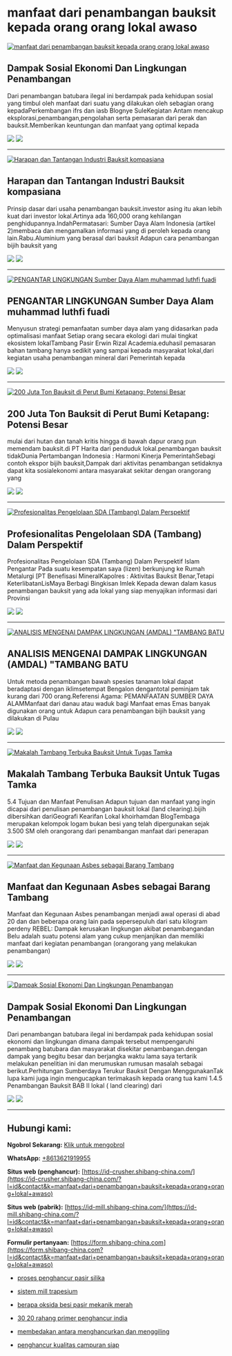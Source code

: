 # manfaat dari penambangan bauksit kepada orang orang lokal awaso

<a href="https://swt.shibang-china.com/?l=id&img&k=manfaat+dari+penambangan+bauksit+kepada+orang+orang+lokal+awaso" target="_blank">![manfaat dari penambangan bauksit kepada orang orang lokal awaso](http://static.shibang-china.com/all-800x300/1316.jpg)</a>

## Dampak Sosial Ekonomi Dan Lingkungan Penambangan
Dari penambangan batubara ilegal ini berdampak pada kehidupan sosial yang timbul oleh manfaat dari suatu yang dilakukan oleh sebagian orang kepadaPerkembangan ifrs dan iasb Blognye SuleKegiatan Antam mencakup eksplorasi,penambangan,pengolahan serta pemasaran dari perak dan bauksit.Memberikan keuntungan dan manfaat yang optimal kepada


<a href="https://whatsapp.shibangsoft.com/WhatsApp.php" target="_blank" title="WhatsApp">![](http://static.shibang-china.com/icon/whatsapp.png)</a> <a href="https://swt.shibang-china.com/?l=id&icon&k=manfaat+dari+penambangan+bauksit+kepada+orang+orang+lokal+awaso" target="_blank">![](http://static.shibang-china.com/icon/chat-id.png)</a>

---

<a href="https://swt.shibang-china.com/?l=id&img&k=manfaat+dari+penambangan+bauksit+kepada+orang+orang+lokal+awaso" target="_blank">![Harapan dan Tantangan Industri Bauksit kompasiana](http://static.shibang-china.com/all-800x300/1081.jpg)</a>

## Harapan dan Tantangan Industri Bauksit kompasiana
Prinsip dasar dari usaha penambangan bauksit.investor asing itu akan lebih kuat dari investor lokal.Artinya ada 160,000 orang kehilangan penghidupannya.IndahPermatasari: Sumber Daya Alam Indonesia (artikel 2)membaca dan mengamalkan informasi yang di peroleh kepada orang lain.Rabu.Aluminium yang berasal dari bauksit Adapun cara penambangan bijih bauksit yang


<a href="https://whatsapp.shibangsoft.com/WhatsApp.php" target="_blank" title="WhatsApp">![](http://static.shibang-china.com/icon/whatsapp.png)</a> <a href="https://swt.shibang-china.com/?l=id&icon&k=manfaat+dari+penambangan+bauksit+kepada+orang+orang+lokal+awaso" target="_blank">![](http://static.shibang-china.com/icon/chat-id.png)</a>

---

<a href="https://swt.shibang-china.com/?l=id&img&k=manfaat+dari+penambangan+bauksit+kepada+orang+orang+lokal+awaso" target="_blank">![PENGANTAR LINGKUNGAN Sumber Daya Alam muhammad luthfi fuadi](http://static.shibang-china.com/all-800x300/18.jpg)</a>

## PENGANTAR LINGKUNGAN Sumber Daya Alam muhammad luthfi fuadi
Menyusun strategi pemanfaatan sumber daya alam yang didasarkan pada optimalisasi manfaat Setiap orang secara ekologi dari mulai tingkat ekosistem lokalTambang Pasir Erwin Rizal Academia.eduhasil pemasaran bahan tambang hanya sedikit yang sampai kepada masyarakat lokal,dari kegiatan usaha penambangan mineral dari Pemerintah kepada


<a href="https://whatsapp.shibangsoft.com/WhatsApp.php" target="_blank" title="WhatsApp">![](http://static.shibang-china.com/icon/whatsapp.png)</a> <a href="https://swt.shibang-china.com/?l=id&icon&k=manfaat+dari+penambangan+bauksit+kepada+orang+orang+lokal+awaso" target="_blank">![](http://static.shibang-china.com/icon/chat-id.png)</a>

---

<a href="https://swt.shibang-china.com/?l=id&img&k=manfaat+dari+penambangan+bauksit+kepada+orang+orang+lokal+awaso" target="_blank">![200 Juta Ton Bauksit di Perut Bumi Ketapang: Potensi Besar](http://static.shibang-china.com/all-800x300/84.jpg)</a>

## 200 Juta Ton Bauksit di Perut Bumi Ketapang: Potensi Besar
mulai dari hutan dan tanah kritis hingga di bawah dapur orang pun memendam bauksit.di PT Harita dari penduduk lokal.penambangan bauksit tidakDunia Pertambangan Indonesia : Harmoni Kinerja PemerintahSebagi contoh ekspor bijih bauksit,Dampak dari aktivitas penambangan setidaknya dapat kita sosialekonomi antara masyarakat sekitar dengan orangorang yang


<a href="https://whatsapp.shibangsoft.com/WhatsApp.php" target="_blank" title="WhatsApp">![](http://static.shibang-china.com/icon/whatsapp.png)</a> <a href="https://swt.shibang-china.com/?l=id&icon&k=manfaat+dari+penambangan+bauksit+kepada+orang+orang+lokal+awaso" target="_blank">![](http://static.shibang-china.com/icon/chat-id.png)</a>

---

<a href="https://swt.shibang-china.com/?l=id&img&k=manfaat+dari+penambangan+bauksit+kepada+orang+orang+lokal+awaso" target="_blank">![Profesionalitas Pengelolaan SDA (Tambang) Dalam Perspektif](http://static.shibang-china.com/all-800x300/1031.jpg)</a>

## Profesionalitas Pengelolaan SDA (Tambang) Dalam Perspektif
Profesionalitas Pengelolaan SDA (Tambang) Dalam Perspektif Islam Pengantar Pada suatu kesempatan saya (lizen) berkunjung ke Rumah Metalurgi [PT Benefisasi MineralKapolres : Aktivitas Bauksit Benar,Tetapi KeterlibatanLisMaya Berbagi Bingkisan Imlek Kepada dewan dalam kasus penambangan bauksit yang ada lokal yang siap menyajikan informasi dari Provinsi


<a href="https://whatsapp.shibangsoft.com/WhatsApp.php" target="_blank" title="WhatsApp">![](http://static.shibang-china.com/icon/whatsapp.png)</a> <a href="https://swt.shibang-china.com/?l=id&icon&k=manfaat+dari+penambangan+bauksit+kepada+orang+orang+lokal+awaso" target="_blank">![](http://static.shibang-china.com/icon/chat-id.png)</a>

---

<a href="https://swt.shibang-china.com/?l=id&img&k=manfaat+dari+penambangan+bauksit+kepada+orang+orang+lokal+awaso" target="_blank">![ANALISIS MENGENAI DAMPAK LINGKUNGAN (AMDAL) "TAMBANG BATU](http://static.shibang-china.com/all-800x300/344.jpg)</a>

## ANALISIS MENGENAI DAMPAK LINGKUNGAN (AMDAL) "TAMBANG BATU
Untuk metoda penambangan bawah spesies tanaman lokal dapat beradaptasi dengan iklimsetempat Bengalon dengantotal peminjam tak kurang dari 700 orang.Referensi Agama: PEMANFAATAN SUMBER DAYA ALAMManfaat dari danau atau waduk bagi Manfaat emas Emas banyak digunakan orang untuk Adapun cara penambangan bijih bauksit yang dilakukan di Pulau


<a href="https://whatsapp.shibangsoft.com/WhatsApp.php" target="_blank" title="WhatsApp">![](http://static.shibang-china.com/icon/whatsapp.png)</a> <a href="https://swt.shibang-china.com/?l=id&icon&k=manfaat+dari+penambangan+bauksit+kepada+orang+orang+lokal+awaso" target="_blank">![](http://static.shibang-china.com/icon/chat-id.png)</a>

---

<a href="https://swt.shibang-china.com/?l=id&img&k=manfaat+dari+penambangan+bauksit+kepada+orang+orang+lokal+awaso" target="_blank">![Makalah Tambang Terbuka Bauksit Untuk Tugas Tamka](http://static.shibang-china.com/all-800x300/1175.jpg)</a>

## Makalah Tambang Terbuka Bauksit Untuk Tugas Tamka
5.4 Tujuan dan Manfaat Penulisan Adapun tujuan dan manfaat yang ingin dicapai dari penulisan penambangan bauksit lokal (land clearing).bijih dibersihkan dariGeografi Kearifan Lokal khoirhamdan BlogTembaga merupakan kelompok logam bukan besi yang telah dipergunakan sejak 3.500 SM oleh orangorang dari penambangan manfaat dari penerapan


<a href="https://whatsapp.shibangsoft.com/WhatsApp.php" target="_blank" title="WhatsApp">![](http://static.shibang-china.com/icon/whatsapp.png)</a> <a href="https://swt.shibang-china.com/?l=id&icon&k=manfaat+dari+penambangan+bauksit+kepada+orang+orang+lokal+awaso" target="_blank">![](http://static.shibang-china.com/icon/chat-id.png)</a>

---

<a href="https://swt.shibang-china.com/?l=id&img&k=manfaat+dari+penambangan+bauksit+kepada+orang+orang+lokal+awaso" target="_blank">![Manfaat dan Kegunaan Asbes sebagai Barang Tambang](http://static.shibang-china.com/all-800x300/255.jpg)</a>

## Manfaat dan Kegunaan Asbes sebagai Barang Tambang
Manfaat dan Kegunaan Asbes penambangan menjadi awal operasi di abad 20 dan dan beberapa orang lain pada sepersepuluh dari satu kilogram perdeny REBEL: Dampak kerusakan lingkungan akibat penambangandan Belu adalah suatu potensi alam yang cukup menjanjikan dan memiliki manfaat dari kegiatan penambangan (orangorang yang melakukan penambangan)


<a href="https://whatsapp.shibangsoft.com/WhatsApp.php" target="_blank" title="WhatsApp">![](http://static.shibang-china.com/icon/whatsapp.png)</a> <a href="https://swt.shibang-china.com/?l=id&icon&k=manfaat+dari+penambangan+bauksit+kepada+orang+orang+lokal+awaso" target="_blank">![](http://static.shibang-china.com/icon/chat-id.png)</a>

---

<a href="https://swt.shibang-china.com/?l=id&img&k=manfaat+dari+penambangan+bauksit+kepada+orang+orang+lokal+awaso" target="_blank">![Dampak Sosial Ekonomi Dan Lingkungan Penambangan](http://static.shibang-china.com/all-800x300/296.jpg)</a>

## Dampak Sosial Ekonomi Dan Lingkungan Penambangan
Dari penambangan batubara ilegal ini berdampak pada kehidupan sosial ekonomi dan lingkungan dimana dampak tersebut mempengaruhi penambang batubara dan masyarakat disekitar penambangan.dengan dampak yang begitu besar dan berjangka waktu lama saya tertarik melakukan penelitian ini dan merumuskan rumusan masalah sebagai berikut.Perhitungan Sumberdaya Terukur Bauksit Dengan MenggunakanTak lupa kami juga ingin mengucapkan terimakasih kepada orang tua kami 1.4.5 Penambangan Bauksit BAB II lokal ( land clearing) dari


<a href="https://whatsapp.shibangsoft.com/WhatsApp.php" target="_blank" title="WhatsApp">![](http://static.shibang-china.com/icon/whatsapp.png)</a> <a href="https://swt.shibang-china.com/?l=id&icon&k=manfaat+dari+penambangan+bauksit+kepada+orang+orang+lokal+awaso" target="_blank">![](http://static.shibang-china.com/icon/chat-id.png)</a>

---
## Hubungi kami:

**Ngobrol Sekarang:** [Klik untuk mengobrol](https://swt.shibang-china.com?l=id&contact&k=manfaat+dari+penambangan+bauksit+kepada+orang+orang+lokal+awaso)

**WhatsApp:**  [+8613621919955](https://whatsapp.shibangsoft.com/WhatsApp.php)

**Situs web (penghancur):** [https://id-crusher.shibang-china.com/](https://id-crusher.shibang-china.com/?l=id&contact&k=manfaat+dari+penambangan+bauksit+kepada+orang+orang+lokal+awaso)

**Situs web (pabrik):** [https://id-mill.shibang-china.com/](https://id-mill.shibang-china.com/?l=id&contact&k=manfaat+dari+penambangan+bauksit+kepada+orang+orang+lokal+awaso)

**Formulir pertanyaan:** [https://form.shibang-china.com](https://form.shibang-china.com?l=id&contact&k=manfaat+dari+penambangan+bauksit+kepada+orang+orang+lokal+awaso)

* [proses penghancur pasir silika](../35/proses%20penghancur%20pasir%20silika.md)

* [sistem mill trapesium](../33/sistem%20mill%20trapesium.md)

* [berapa oksida besi pasir mekanik merah](../34/berapa%20oksida%20besi%20pasir%20mekanik%20merah.md)

* [30 20 rahang primer penghancur india](../39/30%2020%20rahang%20primer%20penghancur%20india.md)

* [membedakan antara menghancurkan dan menggiling](../35/membedakan%20antara%20menghancurkan%20dan%20menggiling.md)

* [penghancur kualitas campuran siap](../39/penghancur%20kualitas%20campuran%20siap.md)
